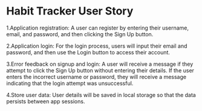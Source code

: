 # Habit Tracker User Story



1.Application registration: A user can register by entering their username, email, and password, and then clicking the Sign Up button.

2.Application login: For the login process, users will input their email and password, and then use the Login button to access their account.

3.Error feedback on signup and login: A user will receive a message if they attempt to click the Sign Up button without entering their details. If the user enters the incorrect username or password, they will receive a message indicating that the login attempt was unsuccessful.

4.Store user data: User details will be saved in local storage so that the data persists between app sessions.

